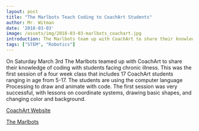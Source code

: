 ```yaml
---
layout: post
title: "The Marlbots Teach Coding to CoachArt Students"
author: Mr. Witman
date: '2018-03-03'
image: /assets/img/2018-03-03-marlbots_coachart.jpg
introduction: The Marlbots team up with CoachArt to share their knowledge of coding with students facing chronic illness.
tags: ["STEM", "Robotics"]
---
```


On Saturday March 3rd The Marlbots teamed up with CoachArt to share their knowledge of coding with students facing chronic illness. This was the first session of a four week class that includes 17 CoachArt students ranging in age from 5-17. The students are using the computer language Processing to draw and animate with code. The first session was very successful, with lessons on coordinate systems, drawing basic shapes, and changing color and background.

[CoachArt Website](https://coachart.org/)

[The Marlbots](http://www.marlbots3526.org/)
